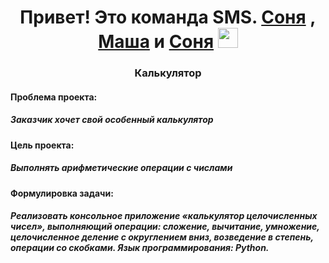 <h1 align="center">Привет! Это команда SMS. <a href="https://github.com/Sony20181" target="_blank">Соня</a> , <a href="https://github.com/MariaArk" target="_blank">Маша</a> и <a href="https://github.com/SofaResh" target="_blank">Соня</a>
<img src="https://github.com/blackcater/blackcater/raw/main/images/Hi.gif" height="32"/></h1>
<h3 align="center">Калькулятор</h3>
<h4 align="left">Проблема проекта:</h4>
<h5 align="left">Заказчик хочет свой <i>особенный</i> калькулятор</h5>
<h4 align="left">Цель проекта:</h4>
<h5 align="left">Выполнять арифметические операции с числами</h5>
<h4 align="left">Формулировка задачи:</h4>
<h5 align="left">Реализовать консольное приложение «калькулятор целочисленных чисел», выполняющий операции: сложение, вычитание, умножение, целочисленное деление с округлением вниз, возведение в степень, операции со скобками.
Язык программирования: Python.</h5>
